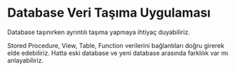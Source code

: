 # Database Veri Taşıma Uygulaması


Database taşınırken ayrıntılı taşıma yapmaya ihtiyaç duyabiliriz. 

Stored Procedure, View, Table, Function verilerini bağlantıları doğru girerek elde edebiliriz. 
Hatta eski database ve yeni database arasında farklılık var mı anlayabiliriz.
